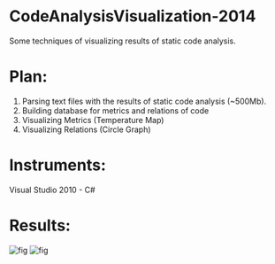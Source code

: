 # CodeAnalysisVisualization-2014
Some techniques of visualizing results of static code analysis.

# Plan:
1. Parsing text files with the results of static code analysis (~500Mb).
2. Building database for metrics and relations of code
3. Visualizing Metrics (Temperature Map)
4. Visualizing Relations (Circle Graph)

# Instruments:
Visual Studio 2010 - C#

# Results:
![fig](images/res1.jpg)
![fig](images/res2.jpg)
